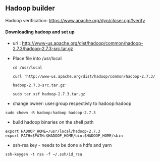 ## Hadoop builder


Hadoop verification: https://www.apache.org/dyn/closer.cgi#verify


#### Downloading hadoop and set up 

* url : http://www-us.apache.org/dist/hadoop/common/hadoop-2.7.3/hadoop-2.7.3-src.tar.gz

* Place file into /usr/local

	```
	cd /usr/local
	```
	``` 
	curl 'http://www-us.apache.org/dist/hadoop/common/hadoop-2.7.3/
	```
	```
	hadoop-2.7.3-src.tar.gz'
	```
	```
	sudo tar xzf hadoop-2.7.3.tar.gz
	```

* change owner: user:group respectivly to hadoop:hadoop
```
sudo chown -R hadoop:hadoop hadoop-2.7.3
```

* build hadoop binaries on the shell path
```
export HADOOP_HOME=/usr/local/hadoop-2.7.3
export PATH=$PATH:$HADOOP_HOME/bin:$HADOOP_HOME/sbin
```

* ssh-rsa key - needs to be done a hdfs and yarn 
```
ssh-keygen -t rsa -f ~/.ssh/id_rsa
```





